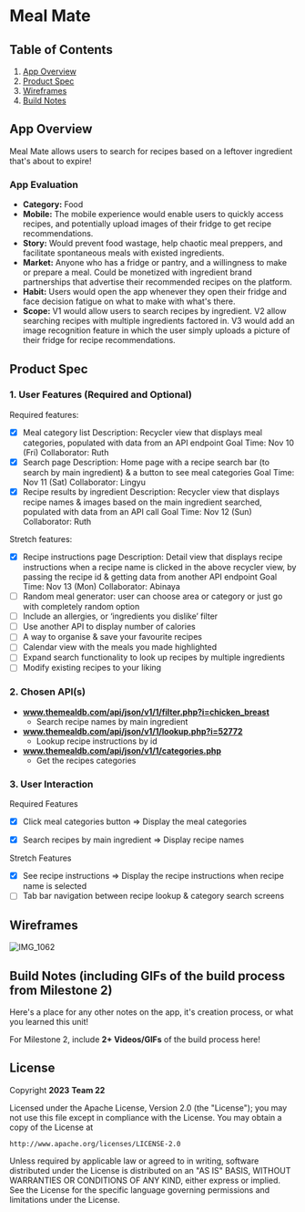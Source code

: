 # **Meal Mate**

## Table of Contents

1. [App Overview](#App-Overview)
1. [Product Spec](#Product-Spec)
1. [Wireframes](#Wireframes)
1. [Build Notes](#Build-Notes)

## App Overview

Meal Mate allows users to search for recipes based on a leftover ingredient that's about to expire!

### App Evaluation

- **Category:** Food
- **Mobile:** The mobile experience would enable users to quickly access recipes, and potentially upload images of their fridge to get recipe recommendations.
- **Story:** Would prevent food wastage, help chaotic meal preppers, and facilitate spontaneous meals with existed ingredients.
- **Market:** Anyone who has a fridge or pantry, and a willingness to make or prepare a meal. Could be monetized with ingredient brand partnerships that advertise their recommended recipes on the platform.
- **Habit:** Users would open the app whenever they open their fridge and face decision fatigue on what to make with what's there.
- **Scope:** V1 would allow users to search recipes by ingredient. V2 allow searching recipes with multiple ingredients factored in. V3 would add an image recognition feature in which the user simply uploads a picture of their fridge for recipe recommendations.

## Product Spec

### 1. User Features (Required and Optional)
    
Required features:
- [x] Meal category list
      Description: Recycler view that displays meal categories, populated with data from an API endpoint
      Goal Time: Nov 10 (Fri)
      Collaborator: Ruth
- [x] Search page
      Description: Home page with a recipe search bar (to search by main ingredient) & a button to see meal categories
      Goal Time: Nov 11 (Sat)
      Collaborator: Lingyu
- [x] Recipe results by ingredient
      Description: Recycler view that displays recipe names & images based on the main ingredient searched, populated with data from an API call
      Goal Time: Nov 12 (Sun)
      Collaborator: Ruth

Stretch features:
- [x] Recipe instructions page
      Description: Detail view that displays recipe instructions when a recipe name is clicked in the above recycler view, by passing the recipe id & getting data from another API endpoint
      Goal Time: Nov 13 (Mon)
      Collaborator: Abinaya
- [ ] Random meal generator: user can choose area or category or just go with completely random option
- [ ] Include an allergies, or ‘ingredients you dislike’ filter
- [ ] Use another API to display number of calories 
- [ ] A way to organise & save your favourite recipes
- [ ] Calendar view with the meals you made highlighted
- [ ] Expand search functionality to look up recipes by multiple ingredients
- [ ] Modify existing recipes to your liking

### 2. Chosen API(s)

- **www.themealdb.com/api/json/v1/1/filter.php?i=chicken_breast**
  - Search recipe names by main ingredient
- **www.themealdb.com/api/json/v1/1/lookup.php?i=52772**
  - Lookup recipe instructions by id
- **www.themealdb.com/api/json/v1/1/categories.php**
  - Get the recipes categories

### 3. User Interaction

Required Features
 
- [x] Click meal categories button
  => Display the meal categories

- [x] Search recipes by main ingredient
  => Display recipe names

Stretch Features

- [x] See recipe instructions
  => Display the recipe instructions when recipe name is selected
- [ ] Tab bar navigation between recipe lookup & category search screens

## Wireframes
![IMG_1062](https://github.com/CP-AND101-22/Meal-Mate/assets/78409617/f4b5e23b-b9f9-4f76-a50b-0954a66e1e2b)

## Build Notes (including GIFs of the build process from Milestone 2)

Here's a place for any other notes on the app, it's creation 
process, or what you learned this unit!  

For Milestone 2, include **2+ Videos/GIFs** of the build process here!

## License

Copyright **2023** **Team 22**

Licensed under the Apache License, Version 2.0 (the "License");
you may not use this file except in compliance with the License.
You may obtain a copy of the License at

    http://www.apache.org/licenses/LICENSE-2.0

Unless required by applicable law or agreed to in writing, software
distributed under the License is distributed on an "AS IS" BASIS,
WITHOUT WARRANTIES OR CONDITIONS OF ANY KIND, either express or implied.
See the License for the specific language governing permissions and
limitations under the License.
